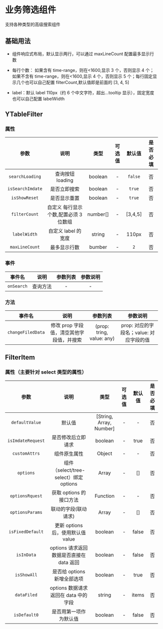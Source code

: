 <!-- 加载 demo 组件 start -->
<script setup>
import demo from './demo.vue'
</script>
<!-- 加载 demo 组件 end -->

<!-- 正文开始 -->

# 业务筛选组件

支持各种类型的高级搜索组件

## 基础用法

- 组件响应式布局，默认显示两行，可以通过 maxLineCount 配置最多显示行数
- 每行个数： 如果含有 time-range，则在<1600,显示 3 个，否则显示 4 个；如果不含有 time-range，则在<1600,显示 4 个，否则显示 5 个；每行固定显示几个也可以自己配置 filterCount,默认值即是前面的 [3, 4, 5]
- label：默认 label 110px（约 6 个中文字符，超出...tooltip 显示），固定宽度也可以自己配置 labelWidth

  <Preview comp-name="TableFilter" demo-name="demo">
  <demo />
  </Preview>

## YTableFilter

### 属性

|       参数       |                 说明                  |   类型   | 可选值 | 默认值  | 是否必填 |
| :--------------: | :-----------------------------------: | :------: | :----: | :-----: | :------: |
| `searchLoading`  |           查询按钮 loading            | boolean  |   -    | `false` |    否    |
| `isSearchImdate` |             是否立即搜索              | boolean  |   -    | `true`  |    否    |
|  `isShowReset`   |             是否显示重置              | boolean  |   -    | `true`  |    否    |
|  `filterCount`   | 自定义 每行显示个数,配置必须 3 位数组 | number[] |   -    | [3,4,5] |    否    |
|   `labelWidth`   |          自定义 label 的宽度          |  string  |   -    |  110px  |    否    |
|  `maxLineCount`  |             最多显示行数              |  bumber  |   -    |   `2`   |    否    |

### 事件

|   事件名   |   说明   | 参数列表 | 参数说明 |
| :--------: | :------: | :------: | :------: |
| `onSearch` | 查询方法 |    -     |    -     |

### 方法

|      事件名       |                   说明                   |         参数列表          |                参数说明                 |
| :---------------: | :--------------------------------------: | :-----------------------: | :-------------------------------------: |
| `changeFiledData` | 修改 prop 字段值，清空其他字段值，并搜索 | (prop: tring, value: any) | prop: 对应的字段名；value: 对应字段的值 |

## FilterItem

### 属性（主要针对 select 类型的属性）

|       参数        |                   说明                   |          类型           | 可选值 | 默认值 | 是否必填 |
| :---------------: | :--------------------------------------: | :---------------------: | :----: | :----: | :------: |
|  `defaultValue`   |                  默认值                  | [String, Array, Number] |   -    |   -    |    否    |
| `isImdateRequest` |            是否修改后立即请求            |         boolean         |   -    |  true  |    否    |
|   `customAttrs`   |               组件原生属性               |         Object          |   -    |   -    |    否    |
|     `options`     |  组件（select/tree-select）绑定 options  |          Array          |   -    |   []   |    否    |
|  `optionsRquest`  |         获取 options 的接口方法          |        Function         |   -    |   -    |    否    |
|  `optionsParams`  |           联动的字段(联动请求)           |          Array          |   -    |   []   |    否    |
| `isFixedDefault`  |    更新 options 后，使用默认值 value     |         boolean         |   -    | false  |    否    |
|    `isInData`     | options 请求返回数据是否直接在 data 返回 |         boolean         |   -    | false  |    否    |
|    `isShowAll`    |       是否给 options 新增全部选项        |         boolean         |   -    |  true  |    否    |
|    `dataFiled`    |   options 数据请求返回在 data 中的字段   |         string          |   -    | items  |    否    |
|   `isDefault0`    |          是否用第一项作为默认值          |         boolean         |   -    | false  |    否    |
